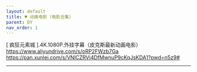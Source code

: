```yaml
---
layout: default
title: ♥ 动画电影（电影合集）
parent: DY
nav_order: 1
---
```


[ 疯狂元素城 ].4K.1080P.外挂字幕（皮克斯最新动画电影）
https://www.aliyundrive.com/s/oRP2FWzb7Ga
https://pan.xunlei.com/s/VNlCZRVi4DfMwnuP9cKqJsKDA1?pwd=n5z9#

---
